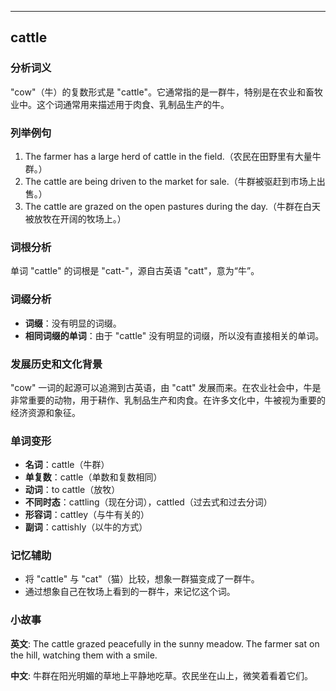 
---------------
## cattle
### 分析词义
"cow"（牛）的复数形式是 "cattle"。它通常指的是一群牛，特别是在农业和畜牧业中。这个词通常用来描述用于肉食、乳制品生产的牛。

### 列举例句
1. The farmer has a large herd of cattle in the field.（农民在田野里有大量牛群。）
2. The cattle are being driven to the market for sale.（牛群被驱赶到市场上出售。）
3. The cattle are grazed on the open pastures during the day.（牛群在白天被放牧在开阔的牧场上。）

### 词根分析
单词 "cattle" 的词根是 "catt-"，源自古英语 "catt"，意为“牛”。

### 词缀分析
- **词缀**：没有明显的词缀。
- **相同词缀的单词**：由于 "cattle" 没有明显的词缀，所以没有直接相关的单词。

### 发展历史和文化背景
"cow" 一词的起源可以追溯到古英语，由 "catt" 发展而来。在农业社会中，牛是非常重要的动物，用于耕作、乳制品生产和肉食。在许多文化中，牛被视为重要的经济资源和象征。

### 单词变形
- **名词**：cattle（牛群）
- **单复数**：cattle（单数和复数相同）
- **动词**：to cattle（放牧）
- **不同时态**：cattling（现在分词），cattled（过去式和过去分词）
- **形容词**：cattley（与牛有关的）
- **副词**：cattishly（以牛的方式）

### 记忆辅助
- 将 "cattle" 与 "cat"（猫）比较，想象一群猫变成了一群牛。
- 通过想象自己在牧场上看到的一群牛，来记忆这个词。

### 小故事
**英文**:
The cattle grazed peacefully in the sunny meadow. The farmer sat on the hill, watching them with a smile.

**中文**:
牛群在阳光明媚的草地上平静地吃草。农民坐在山上，微笑着看着它们。

